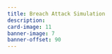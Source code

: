 ```yaml
---
title: Breach Attack Simulation
description:
card-image: 11
banner-image: 7
banner-offset: 90
---
```

